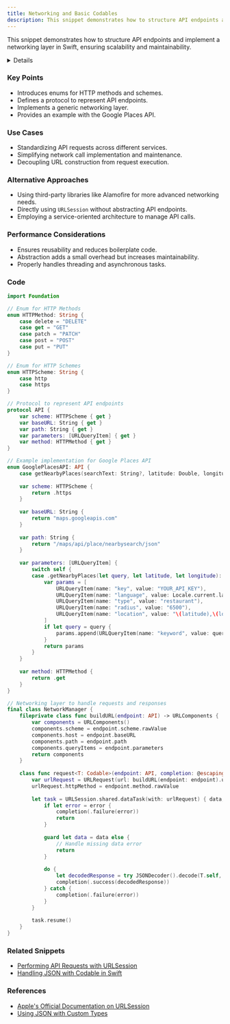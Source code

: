 ```yaml
---
title: Networking and Basic Codables
description: This snippet demonstrates how to structure API endpoints and implement a networking layer in Swift, ensuring scalability and maintainability.
---
```


This snippet demonstrates how to structure API endpoints and implement a networking layer in Swift, ensuring scalability and maintainability.

<details>

**URL:** [Networking and Basic Codables](#)

**Source:** [Ace the iOS Interview](/docs/resourcesDocs/books/AceTheiOSInterview.md)

**Author:** `Aryaman Sharda`

**Tags:**  
`Swift`, `Networking`, `Codables`, `URLSession`

**Platforms Supported:** iOS, macOS

**Swift Version:** 5.0 and above
</details>

### Key Points
- Introduces enums for HTTP methods and schemes.
- Defines a protocol to represent API endpoints.
- Implements a generic networking layer.
- Provides an example with the Google Places API.

### Use Cases
- Standardizing API requests across different services.
- Simplifying network call implementation and maintenance.
- Decoupling URL construction from request execution.

### Alternative Approaches
- Using third-party libraries like Alamofire for more advanced networking needs.
- Directly using `URLSession` without abstracting API endpoints.
- Employing a service-oriented architecture to manage API calls.

### Performance Considerations
- Ensures reusability and reduces boilerplate code.
- Abstraction adds a small overhead but increases maintainability.
- Properly handles threading and asynchronous tasks.

### Code

```swift
import Foundation

// Enum for HTTP Methods
enum HTTPMethod: String {
    case delete = "DELETE"
    case get = "GET"
    case patch = "PATCH"
    case post = "POST"
    case put = "PUT"
}

// Enum for HTTP Schemes
enum HTTPScheme: String {
    case http
    case https
}

// Protocol to represent API endpoints
protocol API {
    var scheme: HTTPScheme { get }
    var baseURL: String { get }
    var path: String { get }
    var parameters: [URLQueryItem] { get }
    var method: HTTPMethod { get }
}

// Example implementation for Google Places API
enum GooglePlacesAPI: API {
    case getNearbyPlaces(searchText: String?, latitude: Double, longitude: Double)
    
    var scheme: HTTPScheme {
        return .https
    }
    
    var baseURL: String {
        return "maps.googleapis.com"
    }
    
    var path: String {
        return "/maps/api/place/nearbysearch/json"
    }
    
    var parameters: [URLQueryItem] {
        switch self {
        case .getNearbyPlaces(let query, let latitude, let longitude):
            var params = [
                URLQueryItem(name: "key", value: "YOUR_API_KEY"),
                URLQueryItem(name: "language", value: Locale.current.languageCode),
                URLQueryItem(name: "type", value: "restaurant"),
                URLQueryItem(name: "radius", value: "6500"),
                URLQueryItem(name: "location", value: "\(latitude),\(longitude)")
            ]
            if let query = query {
                params.append(URLQueryItem(name: "keyword", value: query))
            }
            return params
        }
    }
    
    var method: HTTPMethod {
        return .get
    }
}

// Networking layer to handle requests and responses
final class NetworkManager {
    fileprivate class func buildURL(endpoint: API) -> URLComponents {
        var components = URLComponents()
        components.scheme = endpoint.scheme.rawValue
        components.host = endpoint.baseURL
        components.path = endpoint.path
        components.queryItems = endpoint.parameters
        return components
    }
    
    class func request<T: Codable>(endpoint: API, completion: @escaping (Result<T, Error>) -> Void) {
        var urlRequest = URLRequest(url: buildURL(endpoint: endpoint).url!)
        urlRequest.httpMethod = endpoint.method.rawValue
        
        let task = URLSession.shared.dataTask(with: urlRequest) { data, response, error in
            if let error = error {
                completion(.failure(error))
                return
            }
            
            guard let data = data else {
                // Handle missing data error
                return
            }
            
            do {
                let decodedResponse = try JSONDecoder().decode(T.self, from: data)
                completion(.success(decodedResponse))
            } catch {
                completion(.failure(error))
            }
        }
        
        task.resume()
    }
}
```

### Related Snippets
- [Performing API Requests with URLSession](#)
- [Handling JSON with Codable in Swift](#)

### References
- [Apple's Official Documentation on URLSession](https://developer.apple.com/documentation/foundation/urlsession)
- [Using JSON with Custom Types](https://developer.apple.com/documentation/foundation/archives_and_serialization/encoding_and_decoding_custom_types)

<LinkCard title="Read Full Snippet" href="#" />
